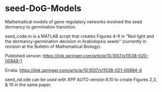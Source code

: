 # seed-DoG-Models
Mathematical models of gene regulatory networks involved the seed dormancy to germination transition. 

seed_code.m is a MATLAB script that creates Figures 4-9 in "Red light and the dormancy-germination decision in Arabidopsis seeds" (currently in revision at the Bulletin of Mathematical Biology). 

Published version: https://link.springer.com/article/10.1007/s11538-020-00849-1

Errata: https://link.springer.com/article/10.1007/s11538-021-00894-4

seed_nd.ode can be used with XPP AUTO version 6.10 to create Figures 2,3, & 10 in the same paper. 
